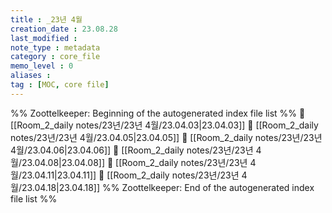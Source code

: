 ```yaml
---
title : _23년 4월
creation_date : 23.08.28
last_modified :
note_type : metadata
category : core_file
memo_level : 0
aliases : 
tag : [MOC, core file]
---
```

%% Zoottelkeeper: Beginning of the autogenerated index file list  %%
📄 [[Room_2_daily notes/23년/23년 4월/23.04.03|23.04.03]]
📄 [[Room_2_daily notes/23년/23년 4월/23.04.05|23.04.05]]
📄 [[Room_2_daily notes/23년/23년 4월/23.04.06|23.04.06]]
📄 [[Room_2_daily notes/23년/23년 4월/23.04.08|23.04.08]]
📄 [[Room_2_daily notes/23년/23년 4월/23.04.11|23.04.11]]
📄 [[Room_2_daily notes/23년/23년 4월/23.04.18|23.04.18]]
%% Zoottelkeeper: End of the autogenerated index file list  %%
